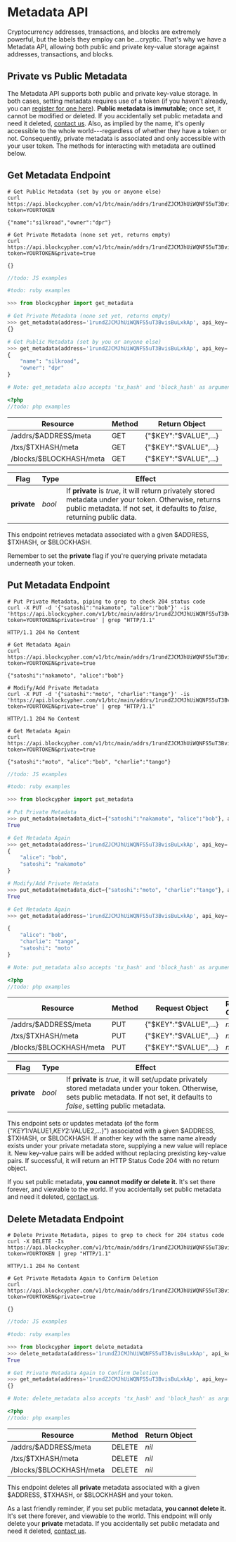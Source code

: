 # Metadata API

Cryptocurrency addresses, transactions, and blocks are extremely powerful, but the labels they employ can be...cryptic. That's why we have a Metadata API, allowing both public and private key-value storage against addresses, transactions, and blocks.

## Private vs Public Metadata 

The Metadata API supports both public and private key-value storage. In both cases, setting metadata requires use of a token (if you haven't already, you can [register for one here](https://accounts-beta.blockcypher.com/)). **Public metadata is immutable**; once set, it cannot be modified or deleted. If you accidentally set public metadata and need it deleted, [contact us](mailto:support@blockcypher.com). Also, as implied by the name, it's openly accessible to the whole world---regardless of whether they have a token or not. Consequently, private metadata is associated and only accessible with your user token. The methods for interacting with metadata are outlined below.

## Get Metadata Endpoint

```shell
# Get Public Metadata (set by you or anyone else)
curl https://api.blockcypher.com/v1/btc/main/addrs/1rundZJCMJhUiWQNFS5uT3BvisBuLxkAp/meta?token=YOURTOKEN

{"name":"silkroad","owner":"dpr"}

# Get Private Metadata (none set yet, returns empty)
curl https://api.blockcypher.com/v1/btc/main/addrs/1rundZJCMJhUiWQNFS5uT3BvisBuLxkAp/meta?token=YOURTOKEN&private=true

{}
```

```javascript
//todo: JS examples
```

```ruby
#todo: ruby examples
```

```python
>>> from blockcypher import get_metadata

# Get Private Metadata (none set yet, returns empty)
>>> get_metadata(address='1rundZJCMJhUiWQNFS5uT3BvisBuLxkAp', api_key='YOUR_TOKEN', private=True)
{}

# Get Public Metadata (set by you or anyone else)
>>> get_metadata(address='1rundZJCMJhUiWQNFS5uT3BvisBuLxkAp', api_key='YOUR_TOKEN')
{
    "name": "silkroad", 
    "owner": "dpr"
}

# Note: get_metadata also accepts 'tx_hash' and 'block_hash' as arguments (instead of 'address')
```

```php
<?php
//todo: php examples
```

Resource | Method | Return Object
-------- | ------ | -------------
/addrs/$ADDRESS/meta | GET | {"$KEY":"$VALUE",...}
/txs/$TXHASH/meta | GET | {"$KEY":"$VALUE",...}
/blocks/$BLOCKHASH/meta | GET | {"$KEY":"$VALUE",...}

Flag | Type | Effect
---- | ---- | ------
**private** | *bool* | If **private** is *true*, it will return privately stored metadata under your token. Otherwise, returns public metadata. If not set, it defaults to *false*, returning public data.

This endpoint retrieves metadata associated with a given $ADDRESS, $TXHASH, or $BLOCKHASH.

<aside class="notice">
Remember to set the <b>private</b> flag if you're querying private metadata underneath your token.
</aside>

## Put Metadata Endpoint

```shell
# Put Private Metadata, piping to grep to check 204 status code
curl -X PUT -d '{"satoshi":"nakamoto", "alice":"bob"}' -is 'https://api.blockcypher.com/v1/btc/main/addrs/1rundZJCMJhUiWQNFS5uT3BvisBuLxkAp/meta?token=YOURTOKEN&private=true' | grep "HTTP/1.1"

HTTP/1.1 204 No Content

# Get Metadata Again
curl https://api.blockcypher.com/v1/btc/main/addrs/1rundZJCMJhUiWQNFS5uT3BvisBuLxkAp/meta?token=YOURTOKEN&private=true

{"satoshi":"nakamoto", "alice":"bob"}

# Modify/Add Private Metadata 
curl -X PUT -d '{"satoshi":"moto", "charlie":"tango"}' -is 'https://api.blockcypher.com/v1/btc/main/addrs/1rundZJCMJhUiWQNFS5uT3BvisBuLxkAp/meta?token=YOURTOKEN&private=true' | grep "HTTP/1.1"

HTTP/1.1 204 No Content

# Get Metadata Again
curl https://api.blockcypher.com/v1/btc/main/addrs/1rundZJCMJhUiWQNFS5uT3BvisBuLxkAp/meta?token=YOURTOKEN&private=true

{"satoshi":"moto", "alice":"bob", "charlie":"tango"}
```

```javascript
//todo: JS examples
```

```ruby
#todo: ruby examples
```

```python
>>> from blockcypher import put_metadata

# Put Private Metadata
>>> put_metadata(metadata_dict={"satoshi":"nakamoto", "alice":"bob"}, address='1rundZJCMJhUiWQNFS5uT3BvisBuLxkAp', api_key='YOUR_TOKEN', private=True)
True

# Get Metadata Again
>>> get_metadata(address='1rundZJCMJhUiWQNFS5uT3BvisBuLxkAp', api_key='YOUR_TOKEN', private=True)
{
    "alice": "bob", 
    "satoshi": "nakamoto"
}

# Modify/Add Private Metadata 
>>> put_metadata(metadata_dict={"satoshi":"moto", "charlie":"tango"}, address='1rundZJCMJhUiWQNFS5uT3BvisBuLxkAp', api_key='YOUR_TOKEN', private=True)
True

# Get Metadata Again
>>> get_metadata(address='1rundZJCMJhUiWQNFS5uT3BvisBuLxkAp', api_key='YOUR_TOKEN', private=True)

{
    "alice": "bob", 
    "charlie": "tango", 
    "satoshi": "moto"
}

# Note: put_metadata also accepts 'tx_hash' and 'block_hash' as arguments (instead of 'address')
```

```php
<?php
//todo: php examples
```

Resource | Method | Request Object | Return Object
-------- | ------ | -------------- | -------------
/addrs/$ADDRESS/meta | PUT | {"$KEY":"$VALUE",...} | *nil*
/txs/$TXHASH/meta | PUT | {"$KEY":"$VALUE",...} | *nil* 
/blocks/$BLOCKHASH/meta | PUT | {"$KEY":"$VALUE",...} | *nil*

Flag | Type | Effect
---- | ---- | ------
**private** | *bool* | If **private** is *true*, it will set/update privately stored metadata under your token. Otherwise, sets public metadata. If not set, it defaults to *false*, setting public metadata.

This endpoint sets or updates metadata (of the form {"$KEY1:$VALUE1,$KEY2:$VALUE2,...}") associated with a given $ADDRESS, $TXHASH, or $BLOCKHASH. If another key with the same name already exists under your private metadata store, supplying a new value will replace it. New key-value pairs will be added without replacing prexisting key-value pairs. If successful, it will return an HTTP Status Code 204 with no return object.

<aside class="warning">
If you set public metadata, <b>you cannot modify or delete it.</b> It's set there forever, and viewable to the world. If you accidentally set public metadata and need it deleted, <a href="mailto:support@blockcypher.com">contact us</a>.
</aside>

## Delete Metadata Endpoint

```shell
# Delete Private Metadata, pipes to grep to check for 204 status code
curl -X DELETE -Is https://api.blockcypher.com/v1/btc/main/addrs/1rundZJCMJhUiWQNFS5uT3BvisBuLxkAp/meta?token=YOURTOKEN | grep "HTTP/1.1"

HTTP/1.1 204 No Content

# Get Private Metadata Again to Confirm Deletion
curl https://api.blockcypher.com/v1/btc/main/addrs/1rundZJCMJhUiWQNFS5uT3BvisBuLxkAp/meta?token=YOURTOKEN&private=true

{}
```

```javascript
//todo: JS examples
```

```ruby
#todo: ruby examples
```

```python
>>> from blockcypher import delete_metadata
>>> delete_metadata(address='1rundZJCMJhUiWQNFS5uT3BvisBuLxkAp', api_key='YOUR_TOKEN')
True

# Get Private Metadata Again to Confirm Deletion
>>> get_metadata(address='1rundZJCMJhUiWQNFS5uT3BvisBuLxkAp', api_key='YOUR_TOKEN', private=True)
{}

# Note: delete_metadata also accepts 'tx_hash' and 'block_hash' as arguments (instead of 'address')
```

```php
<?php
//todo: php examples
```

Resource | Method | Return Object
-------- | ------ | -------------
/addrs/$ADDRESS/meta | DELETE | *nil*
/txs/$TXHASH/meta | DELETE | *nil* 
/blocks/$BLOCKHASH/meta | DELETE | *nil*

This endpoint deletes all **private** metadata associated with a given $ADDRESS, $TXHASH, or $BLOCKHASH and your token.

<aside class="warning">
As a last friendly reminder, if you set public metadata, <b>you cannot delete it.</b> It's set there forever, and viewable to the world. This endpoint will only delete your <b>private</b> metadata. If you accidentally set public metadata and need it deleted, <a href="mailto:support@blockcypher.com">contact us</a>.
</aside>
